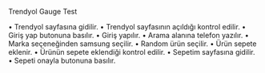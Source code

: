   Trendyol Gauge Test

• Trendyol sayfasına gidilir.
• Trendyol sayfasının açıldığı kontrol edilir.
• Giriş yap butonuna basılır.
• Giriş yapılır.
• Arama alanına telefon yazılır.
• Marka seçeneğinden samsung seçilir.
• Random ürün seçilir.
• Ürün sepete eklenir.
• Ürünün sepete eklendiği kontrol edilir.
• Sepetim sayfasına gidilir.
• Sepeti onayla butonuna basılır.
